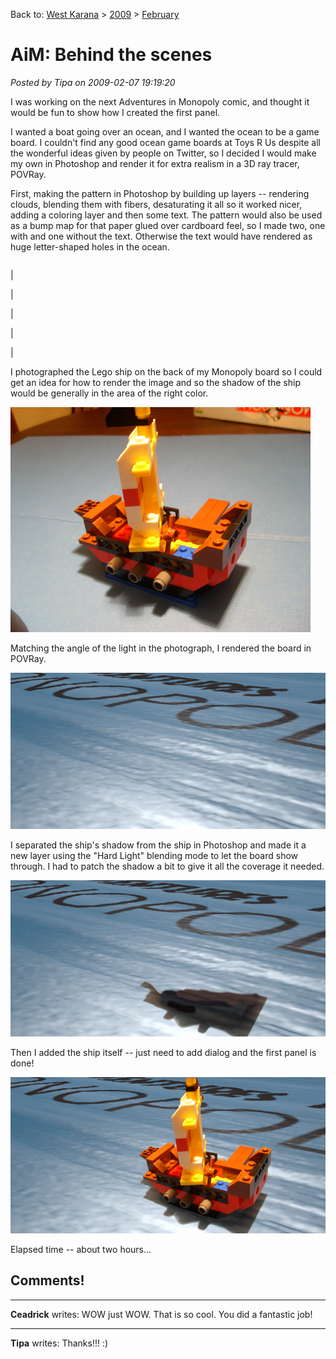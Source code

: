 Back to: [West Karana](/posts/westkarana.md) > [2009](/posts/2009/westkarana.md) > [February](./westkarana.md)
# AiM: Behind the scenes

*Posted by Tipa on 2009-02-07 19:19:20*

I was working on the next Adventures in Monopoly comic, and thought it would be fun to show how I created the first panel.

I wanted a boat going over an ocean, and I wanted the ocean to be a game board. I couldn't find any good ocean game boards at Toys R Us despite all the wonderful ideas given by people on Twitter, so I decided I would make my own in Photoshop and render it for extra realism in a 3D ray tracer, POVRay.

First, making the pattern in Photoshop by building up layers -- rendering clouds, blending them with fibers, desaturating it all so it worked nicer, adding a coloring layer and then some text. The pattern would also be used as a bump map for that paper glued over cardboard feel, so I made two, one with and one without the text. Otherwise the text would have rendered as huge letter-shaped holes in the ocean.



|  |  |  |  |
| --- | --- | --- | --- |
|
 
 | 

 | 

 | 

 |



I photographed the Lego ship on the back of my Monopoly board so I could get an idea for how to render the image and so the shadow of the ship would be generally in the area of the right color.

![](../../../uploads/2009/02/ship1.jpg "ship1")

Matching the angle of the light in the photograph, I rendered the board in POVRay.

![](../../../uploads/2009/02/fin1.jpg "fin1")

I separated the ship's shadow from the ship in Photoshop and made it a new layer using the "Hard Light" blending mode to let the board show through. I had to patch the shadow a bit to give it all the coverage it needed.

![](../../../uploads/2009/02/fin2.jpg "fin2")

Then I added the ship itself -- just need to add dialog and the first panel is done!

![](../../../uploads/2009/02/ship.jpg "ship")

Elapsed time -- about two hours...

## Comments!

---

**Ceadrick** writes: WOW just WOW. That is so cool. You did a fantastic job!

---

**Tipa** writes: Thanks!!! :)

